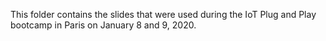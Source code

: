 This folder contains the slides that were used during the IoT Plug and Play bootcamp in Paris on January 8 and 9, 2020.